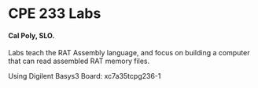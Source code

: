 # CPE 233 Labs
#### Cal Poly, SLO.

Labs teach the RAT Assembly language, and focus on building a computer that can read assembled RAT memory files.

Using Digilent Basys3 Board: xc7a35tcpg236-1
